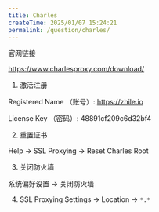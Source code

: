 ```yaml
---
title: Charles
createTime: 2025/01/07 15:24:21
permalink: /question/charles/
---
```


官网链接

https://www.charlesproxy.com/download/

1. 激活注册

Registered Name （账号）: https://zhile.io

License Key （密码）: 48891cf209c6d32bf4

2. 重置证书

Help -> SSL Proxying -> Reset Charles Root

3. 关闭防火墙

系统偏好设置 -> 关闭防火墙

4. SSL Proxying Settings -> Location -> `*.*`

